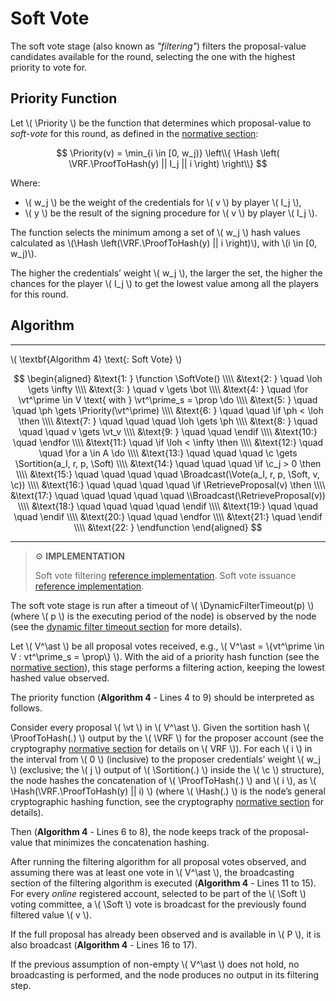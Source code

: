$$
\newcommand \Priority {\mathrm{Priority}}
\newcommand \VRF {\mathrm{VRF}}
\newcommand \ProofToHash {\mathrm{ProofToHash}}
\newcommand \SoftVote {\mathrm{SoftVote}}
\newcommand \Hash {\mathrm{Hash}}
\newcommand \Sortition {\mathrm{Sortition}}
\newcommand \Broadcast {\mathrm{Broadcast}}
\newcommand \RetrieveProposal {\mathrm{RetrieveProposal}}
\newcommand \DynamicFilterTimeout {\mathrm{DynamicFilterTimeout}}
\newcommand \Soft {\mathit{soft}}
\newcommand \Vote {\mathrm{Vote}}
\newcommand \function {\textbf{function }}
\newcommand \endfunction {\textbf{end function}}
\newcommand \if {\textbf{if }}
\newcommand \then {\textbf{ then}}
\newcommand \endif {\textbf{end if}}
\newcommand \for {\textbf{for }}
\newcommand \do {\textbf{ do}}
\newcommand \endfor {\textbf{end for}}
\newcommand \loh {\mathit{lowestObservedHash}}
\newcommand \vt {\mathit{vote}}
\newcommand \ph {\mathit{priorityHash}}
\newcommand \c {\mathit{credentials}}
\newcommand \prop {\mathit{proposal}}
$$

# Soft Vote

The soft vote stage (also known as _"filtering"_) filters the proposal-value candidates 
available for the round, selecting the one with the highest priority to vote for.

## Priority Function

Let \\( \Priority \\) be the function that determines which proposal-value to
_soft-vote_ for this round, as defined in the [normative section](./abft-player-state.md#special-values):

<!-- TODO: Replace with anchored include once the normative section is merged -->
$$
\Priority(v) = \min_{i \in [0, w_j)} \left\\{ \Hash \left( \VRF.\ProofToHash(y) || I_j || i \right) \right\\}
$$

Where:

- \\( w_j \\) be the weight of the credentials for \\( v \\) by player \\( I_j \\),
- \\( y \\) be the result of the signing procedure for \\( v \\) by player \\( I_j \\).

The function selects the minimum among a set of \\( w_j \\) hash values calculated
as \\(\Hash \left(\VRF.\ProofToHash(y) || i \right)\\), with \\(i \in [0, w_j)\\).

The higher the credentials’ weight \\( w_j \\), the larger the set, the higher the
chances for the player \\( I_j \\) to get the lowest value among all the players
for this round.

## Algorithm

---

\\( \textbf{Algorithm 4} \text{: Soft Vote} \\)

$$
\begin{aligned}
&\text{1: } \function \SoftVote() \\\\
&\text{2: } \quad \loh \gets \infty \\\\
&\text{3: } \quad v \gets \bot \\\\
&\text{4: } \quad \for \vt^\prime \in V \text{ with } \vt^\prime_s = \prop \do \\\\
&\text{5: } \quad \quad \ph \gets \Priority(\vt^\prime)  \\\\
&\text{6: } \quad \quad \if \ph < \loh \then \\\\
&\text{7: } \quad \quad \quad \loh \gets \ph \\\\
&\text{8: } \quad \quad \quad v \gets \vt_v \\\\
&\text{9: } \quad \quad \endif \\\\
&\text{10:} \quad \endfor \\\\
&\text{11:} \quad \if \loh < \infty \then \\\\
&\text{12:} \quad \quad \for a \in A \do \\\\
&\text{13:} \quad \quad \quad \c \gets \Sortition(a_I, r, p, \Soft) \\\\
&\text{14:} \quad \quad \quad \if \c_j > 0 \then \\\\
&\text{15:} \quad \quad \quad \quad \Broadcast(\Vote(a_I, r, p, \Soft, v, \c)) \\\\
&\text{16:} \quad \quad \quad \quad \if \RetrieveProposal(v) \then \\\\
&\text{17:} \quad \quad \quad \quad \quad \\Broadcast(\RetrieveProposal(v)) \\\\
&\text{18:} \quad \quad \quad \quad \endif \\\\
&\text{19:} \quad \quad \quad \endif \\\\
&\text{20:} \quad \quad \endfor \\\\
&\text{21:} \quad \endif \\\\
&\text{22: } \endfunction
\end{aligned}
$$

---

> ⚙️ **IMPLEMENTATION**
>
> Soft vote filtering [reference implementation](https://github.com/algoradam/go-algorand/blob/master/data/committee/credential.go#L160C1-L187C2).
> Soft vote issuance [reference implementation](https://github.com/algorand/go-algorand/blob/df0613a04432494d0f437433dd1efd02481db838/agreement/player.go#L170-L206).

The soft vote stage is run after a timeout of \\( \DynamicFilterTimeout(p) \\)
(where \\( p \\) is the executing period of the node) is observed by the node (see
the [dynamic filter timeout section](./abft-nn-dynamic-filter-timeout.md) for more
details).

Let \\( V^\ast \\) be all proposal votes received, e.g., \\( V^\ast = \\{vt^\prime \in V : vt^\prime_s = \prop\\} \\).
With the aid of a priority hash function (see the [normative section](./abft.md#special-values)),
this stage performs a filtering action, keeping the lowest hashed value observed.

The priority function (**Algorithm 4** - Lines 4 to 9) should be interpreted as
follows.

Consider every proposal \\( \vt \\) in \\( V^\ast \\). Given the sortition
hash \\( \ProofToHash(.) \\) output by the \\( \VRF \\) for the proposer account
(see the cryptography [normative section](./crypto.md#verifiable-random-function)
for details on \\( VRF \\)). For each \\( i \\) in the interval from \\( 0 \\) (inclusive)
to the proposer credentials’ weight \\( w_j \\) (exclusive; the \\( j \\) output of \\( \Sortition(.) \\)
inside the \\( \c \\) structure), the node hashes the concatenation of \\( \ProofToHash(.) \\)
and \\( i \\), as \\( \Hash(\VRF.\ProofToHash(y) || i) \\) (where \\( \Hash(.) \\) is
the node’s general cryptographic hashing function, see the cryptography [normative section](crypto.md#hash-functions) for details).

Then (**Algorithm 4** - Lines 6 to 8), the node keeps track of the proposal-value
that minimizes the concatenation hashing.

After running the filtering algorithm for all proposal votes observed, and assuming
there was at least one vote in \\( V^\ast \\), the broadcasting section of the filtering
algorithm is executed (**Algorithm 4** - Lines 11 to 15). For every _online_ registered
account, selected to be part of the \\( \Soft \\) voting committee, a \\( \Soft \\)
vote is broadcast for the previously found filtered value \\( v \\).

If the full proposal has already been observed and is available in \\( P \\), it
is also broadcast (**Algorithm 4** - Lines 16 to 17).

If the previous assumption of non-empty \\( V^\ast \\) does not hold, no broadcasting
is performed, and the node produces no output in its filtering step.
